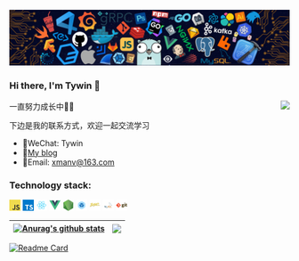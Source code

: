 ![header](./header.png)

### Hi there, I'm Tywin 👋

<img align="right" src="https://github-readme-stats.vercel.app/api?username=ikunGiao&show_icons=true&theme=cobalt" />


一直努力成长中🧑‍💻

下边是我的联系方式，欢迎一起交流学习

- 💬WeChat: Tywin
- 📝[My blog](https://www.xmanv.com/)
- 📮Email: xmanv@163.com

### Technology stack:

<code><img height="20" src="https://raw.githubusercontent.com/github/explore/80688e429a7d4ef2fca1e82350fe8e3517d3494d/topics/javascript/javascript.png"></code>
<code><img height="20" src="https://raw.githubusercontent.com/github/explore/80688e429a7d4ef2fca1e82350fe8e3517d3494d/topics/typescript/typescript.png"></code>
<code><img height="20" src="https://raw.githubusercontent.com/github/explore/80688e429a7d4ef2fca1e82350fe8e3517d3494d/topics/react/react.png"></code>
<code><img height="20" src="https://raw.githubusercontent.com/github/explore/80688e429a7d4ef2fca1e82350fe8e3517d3494d/topics/vue/vue.png"></code>
<code><img height="20" src="https://raw.githubusercontent.com/github/explore/80688e429a7d4ef2fca1e82350fe8e3517d3494d/topics/nodejs/nodejs.png"></code>
<code><img height="20" src="https://raw.githubusercontent.com/github/explore/80688e429a7d4ef2fca1e82350fe8e3517d3494d/topics/webpack/webpack.png"></code>
<code><img height="20" src="https://raw.githubusercontent.com/github/explore/80688e429a7d4ef2fca1e82350fe8e3517d3494d/topics/babel/babel.png"></code>
<code><img height="20" src="https://raw.githubusercontent.com/github/explore/80688e429a7d4ef2fca1e82350fe8e3517d3494d/topics/mysql/mysql.png"></code>
<code><img height="20" src="https://raw.githubusercontent.com/github/explore/80688e429a7d4ef2fca1e82350fe8e3517d3494d/topics/git/git.png"></code>


| <a href="https://github.com/ikunGiao/github-readme-stats"><img align="center" src="https://github-readme-stats.vercel.app/api?username=ikunGiao&show_icons=true&include_all_commits=true&theme=buefy&hide_border=true" alt="Anurag's github stats" /></a> | <a href="https://github.com/ikunGiao/github-readme-stats"><img align="center" src="https://github-readme-stats.vercel.app/api/top-langs/?username=ikunGiao&layout=compact&theme=buefy&hide_border=true" /></a> |
| ------------- | ------------- |

[![Readme Card](https://github-readme-stats.vercel.app/api/pin/?username=ikunGiao&repo=github-readme-stats)](https://github.com/ikunGiao/github-readme-stats)

